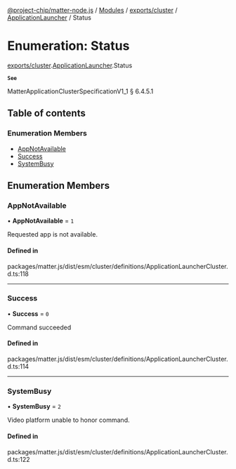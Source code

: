 [@project-chip/matter-node.js](../README.md) / [Modules](../modules.md) / [exports/cluster](../modules/exports_cluster.md) / [ApplicationLauncher](../modules/exports_cluster.ApplicationLauncher.md) / Status

# Enumeration: Status

[exports/cluster](../modules/exports_cluster.md).[ApplicationLauncher](../modules/exports_cluster.ApplicationLauncher.md).Status

**`See`**

MatterApplicationClusterSpecificationV1_1 § 6.4.5.1

## Table of contents

### Enumeration Members

- [AppNotAvailable](exports_cluster.ApplicationLauncher.Status.md#appnotavailable)
- [Success](exports_cluster.ApplicationLauncher.Status.md#success)
- [SystemBusy](exports_cluster.ApplicationLauncher.Status.md#systembusy)

## Enumeration Members

### AppNotAvailable

• **AppNotAvailable** = ``1``

Requested app is not available.

#### Defined in

packages/matter.js/dist/esm/cluster/definitions/ApplicationLauncherCluster.d.ts:118

___

### Success

• **Success** = ``0``

Command succeeded

#### Defined in

packages/matter.js/dist/esm/cluster/definitions/ApplicationLauncherCluster.d.ts:114

___

### SystemBusy

• **SystemBusy** = ``2``

Video platform unable to honor command.

#### Defined in

packages/matter.js/dist/esm/cluster/definitions/ApplicationLauncherCluster.d.ts:122
